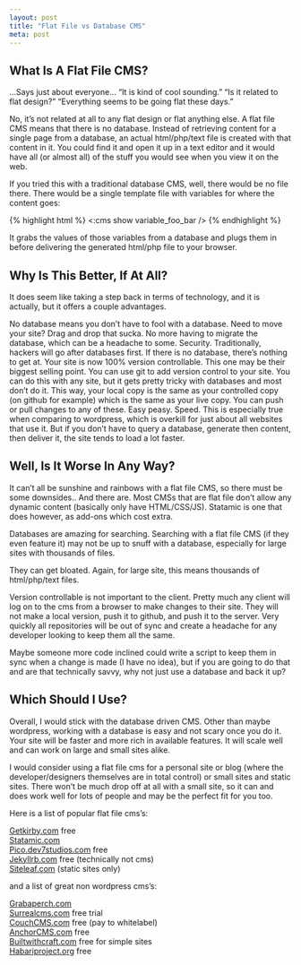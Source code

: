 ```yaml
---
layout: post
title: "Flat File vs Database CMS"
meta: post
---
```


## What Is A Flat File CMS?

…Says just about everyone… “It is kind of cool sounding.” “Is it related to flat design?” “Everything seems to be going flat these days.”

No, it’s not related at all to any flat design or flat anything else. A flat file CMS means that there is no database. Instead of retrieving content for a single page from a database, an actual html/php/text file is created with that content in <!--more--> it. You could find it and open it up in a text editor and it would have all (or almost all) of the stuff you would see when you view it on the web.

If you tried this with a traditional database CMS, well, there would be no file there. There would be a single template file with variables for where the content goes:

{% highlight html %}
<:cms show variable_foo_bar />
{% endhighlight %}

It grabs the values of those variables from a database and plugs them in before delivering the generated html/php file to your browser.

## Why Is This Better, If At All?

It does seem like taking a step back in terms of technology, and it is actually, but it offers a couple advantages.

No database means you don’t have to fool with a database. Need to move your site? Drag and drop that sucka. No more having to migrate the database, which can be a headache to some.
Security. Traditionally, hackers will go after databases first. If there is no database, there’s nothing to get at.
Your site is now 100% version controllable. This one may be their biggest selling point. You can use git to add version control to your site. You can do this with any site, but it gets pretty tricky with databases and most don’t do it. This way, your local copy is the same as your controlled copy (on github for example) which is the same as your live copy. You can push or pull changes to any of these. Easy peasy.
Speed. This is especially true when comparing to wordpress, which is overkill for just about all websites that use it. But if you don’t have to query a database, generate then content, then deliver it, the site tends to load a lot faster.

## Well, Is It Worse In Any Way?

It can’t all be sunshine and rainbows with a flat file CMS, so there must be some downsides.. And there are. Most CMSs that are flat file don’t allow any dynamic content (basically only have HTML/CSS/JS). Statamic is one that does however, as add-ons which cost extra.

Databases are amazing for searching. Searching with a flat file CMS (if they even feature it) may not be up to snuff with a database, especially for large sites with thousands of files.

They can get bloated. Again, for large site, this means thousands of html/php/text files.

Version controllable is not important to the client. Pretty much any client will log on to the cms from a browser to make changes to their site. They will not make a local version, push it to github, and push it to the server. Very quickly all repositories will be out of sync and create a headache for any developer looking to keep them all the same.

Maybe someone more code inclined could write a script to keep them in sync when a change is made (I have no idea), but if you are going to do that and are that technically savvy, why not just use a database and back it up?

## Which Should I Use?

Overall, I would stick with the database driven CMS. Other than maybe wordpress, working with a database is easy and not scary once you do it. Your site will be faster and more rich in available features. It will scale well and can work on large and small sites alike.

I would consider using a flat file cms for a personal site or blog (where the developer/designers themselves are in total control) or small sites and static sites. There won’t be much drop off at all with a small site, so it can and does work well for lots of people and may be the perfect fit for you too.

Here is a list of popular flat file cms’s:

[Getkirby.com](Getkirby.com) free  
[Statamic.com](Statamic.com)  
[Pico.dev7studios.com](Pico.dev7studios.com) free  
[Jekyllrb.com](Jekyllrb.com) free (technically not cms)  
[Siteleaf.com](Siteleaf.com) (static sites only)  

and a list of great non wordpress cms’s:

[Grabaperch.com](Grabaperch.com)  
[Surrealcms.com](Surrealcms.com) free trial  
[CouchCMS.com](CouchCMS.com) free (pay to whitelabel)  
[AnchorCMS.com](AnchorCMS.com) free  
[Builtwithcraft.com](Builtwithcraft.com) free for simple sites  
[Habariproject.org](Habariproject.org) free  